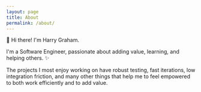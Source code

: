 ```yaml
---
layout: page
title: About
permalink: /about/
---
```


👋 Hi there! I'm Harry Graham.

I'm a Software Engineer, passionate about adding value, learning, and helping others. ✨

The projects I most enjoy working on have robust testing, fast iterations, low integration friction, and many other things that help me to feel empowered to both work efficiently and to add value.
